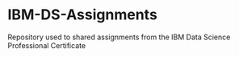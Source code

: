 # IBM-DS-Assignments
Repository used to shared assignments from the IBM Data Science Professional Certificate
